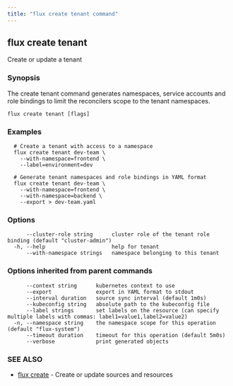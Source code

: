 ```yaml
---
title: "flux create tenant command"
---
```

## flux create tenant

Create or update a tenant

### Synopsis

The create tenant command generates namespaces, service accounts and role bindings to limit the
reconcilers scope to the tenant namespaces.

```
flux create tenant [flags]
```

### Examples

```
  # Create a tenant with access to a namespace 
  flux create tenant dev-team \
    --with-namespace=frontend \
    --label=environment=dev

  # Generate tenant namespaces and role bindings in YAML format
  flux create tenant dev-team \
    --with-namespace=frontend \
    --with-namespace=backend \
	--export > dev-team.yaml
```

### Options

```
      --cluster-role string      cluster role of the tenant role binding (default "cluster-admin")
  -h, --help                     help for tenant
      --with-namespace strings   namespace belonging to this tenant
```

### Options inherited from parent commands

```
      --context string      kubernetes context to use
      --export              export in YAML format to stdout
      --interval duration   source sync interval (default 1m0s)
      --kubeconfig string   absolute path to the kubeconfig file
      --label strings       set labels on the resource (can specify multiple labels with commas: label1=value1,label2=value2)
  -n, --namespace string    the namespace scope for this operation (default "flux-system")
      --timeout duration    timeout for this operation (default 5m0s)
      --verbose             print generated objects
```

### SEE ALSO

* [flux create](../flux_create/)	 - Create or update sources and resources

